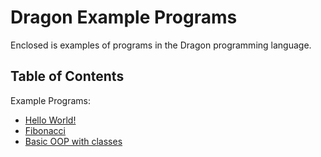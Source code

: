# Dragon Example Programs

Enclosed is examples of programs in the Dragon programming language.

## Table of Contents

Example Programs:

- [Hello World!](./programs/hello-world.drg)
- [Fibonacci](./programs/fibonacci.drg)
- [Basic OOP with classes](./programs/classes.drg)
